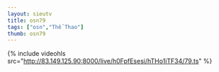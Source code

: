 ```yaml
--- 
layout: sieutv
title: osn79
tags: ["osn","Thể Thao"]
thumb: osn79
---
```

{% include videohls src="http://83.149.125.90:8000/live/h0FpfEsesi/hTHo1iTF34/79.ts" %}
